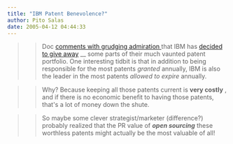 ```yaml
---
title: "IBM Patent Benevolence?"
author: Pito Salas
date: 2005-04-12 04:44:33
---
```


>>

>> Doc [comments with grudging admiration
](<http://doc.weblogs.com/2005/04/11#someOfTheNewsThatsFitToShare>)that IBM
has [decided to give
away](<http://www.nytimes.com/2005/04/11/technology/11ibm.html?ex=1270872000&en=dbc95a2028b33bbe&ei=5090&partner=rssuserland>)
__ some parts of their much vaunted patent portfolio. One interesting tidbit
is that in addition to being responsible for the most patents _granted_
annually, IBM is also the leader in the most patents _allowed to expire_
annually.

>>

>> Why? Because keeping all those patents current is **very costly** , and if
there is no economic benefit to having those patents, that's a lot of money
down the shute.

>>

>> So maybe some clever strategist/marketer (difference?) probably realized
that the PR value of _**open sourcing**_ these worthless patents might
actually be the most valuable of all!


